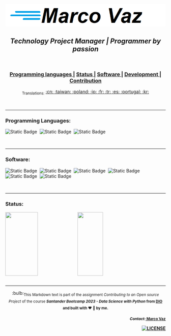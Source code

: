 ![marco](https://github.com/maavaz/git/blob/main/marcovaz.png)

<div align="center">
   <h2>
<a>
  <i>Technology Project Manager <span>|</span> Programmer by passion</i>
<a>
</h2>
<br>
</div>

<div align="center">
   <h3>
     <a href="#programming-languages">
      Programming languages
     </a>
    <span> | </span>
     <a href="#Status">
       Status
     </a>
     <span> | </span>
     <a href="#Software">
       Software
     </a>
     <span> | </span>
     <a href="https://github.com/marktext/marktext#development">
       Development
     </a>
     <span> | </span>
     <a href="https://github.com/marktext/marktext#contribution">
       Contribution
     </a>
   </h3>
</div>

<div align="center">
   <sub>Translations:</sub>
   <a href="docs/i18n/zh_cn.md#readme">
     <span>:cn:</span>
   </a>
   <a href="docs/i18n/zh_tw.md#readme">
     <span>:taiwan:</span>
   </a>
   <a href="docs/i18n/pl.md#readme">
     <span>:poland:</span>
   </a>
   <a href="docs/i18n/ja.md#readme">
     <span>:jp:</span>
   </a>
   <a href="docs/i18n/french.md#readme">
     <span>:fr:</span>
   </a>
   <a href="docs/i18n/tr.md#readme">
     <span>:tr:</span>
   </a>
   <a href="docs/i18n/spanish.md#readme">
     <span>:es:</span>
   </a>
   <a href="docs/i18n/en.md#readme">
     <span>:portugal:</span>
   </a>
   <a href="docs/i18n/ko.md#readme">
     <span>:kr:</span>
   </a>
</div>

<br><hr>

<div align="left">
<span><h3>Programming Languages:</h3></span>

![Static Badge](https://img.shields.io/badge/PYTHON-black?style=flat&logo=python&logoColor=white)&nbsp;
![Static Badge](https://img.shields.io/badge/GOLANG-black?style=flat&logo=goland&logoColor=white)&nbsp;
![Static Badge](https://img.shields.io/badge/LINGUAGEM%20C-black?style=flat&logo=c&logoColor=white)&nbsp;

</div>

<br><hr>
<div align="left">
<span><h3>Software:</h3></span>

![Static Badge](https://img.shields.io/badge/JIRA-blue?style=flat&logo=jira&logoColor=white)&nbsp;
![Static Badge](https://img.shields.io/badge/PROJECT-darkgreen?style=flat&logo=microsoft&logoColor=white)&nbsp;
![Static Badge](https://img.shields.io/badge/EXCEL-darkblue?style=flat&logo=microsoftexcel&logoColor=yellow)&nbsp;
![Static Badge](https://img.shields.io/badge/SQLSERVER-darkblue?style=flat&logo=microsoftsqlserver&logoColor=white)&nbsp;
![Static Badge](https://img.shields.io/badge/VSCODE-black?style=flat&logo=visualstudiocode&logoColor=white)&nbsp;
![Static Badge](https://img.shields.io/badge/ANACONDA-brown?style=flat&logo=anaconda&logoColor=white)&nbsp;


</div>
<br><hr>

<div align="left">
<span><h3>Status:</h3></span>
   <a href="https://github.com/maavaz">
<div style="display: flex;">
  <img src="https://github-readme-stats.vercel.app/api?username=maavaz&show_icons=true&theme=transparent" style="height: 200px; width: 45%;" />
   <img src="https://github-readme-stats.vercel.app/api/top-langs/?username=maavaz&layout=compact&theme=transparent" style="height: 200px; width: 40%;" />
</div>
  </a>
</div>
<br><hr>
<div align="center">
<span>
:bulb:<sub>This Markdown text is part of the assignment <i> Contributing to an Open source Project </i> of the course <i><b> Santander Bootcamp 2023 - Data Science with Python<b></b> </i> from <a href="https://dio.me"><b>DIO</b></a> and built with ❤︎ 🧡 by me.
   </sub>
</span>
<br>
<span>
  <div align="right">
<p><sub><i><b>Contact:</b></i><a href="mailto:maa.vaz@gmail.com" class="pui-text-blue"><i class ="fa fa-envelope-o"></i> Marco Vaz</a>

</sub></p>
                            
</div>

</span>
<span>
<div align="right">
   <!-- License -->
   <a href="LICENSE">
     <img src="https://img.shields.io/github/license/marktext/marktext.svg" alt="LICENSE">
   </a>
</div>

</div>
